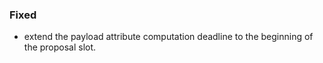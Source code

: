 ### Fixed
- extend the payload attribute computation deadline to the beginning of the proposal slot.
